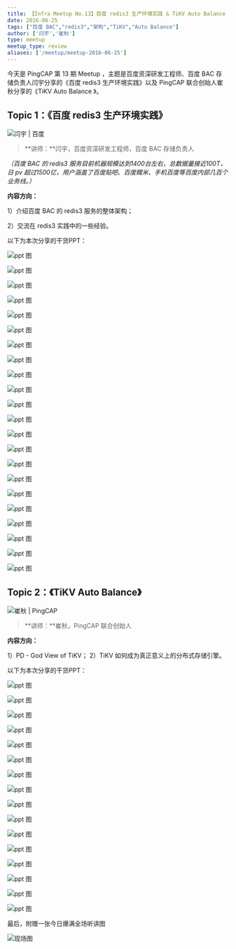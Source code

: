 ```yaml
---
title: 【Infra Meetup No.13】百度 redis3 生产环境实践 & TiKV Auto Balance
date: 2016-06-25
tags: ["百度 BAC","redis3","架构","TiKV","Auto Balance"]
author: ['闫宇','崔秋']
type: meetup
meetup_type: review
aliases: ['/meetup/meetup-2016-06-25']
---
```


今天是 PingCAP 第 13 期 Meetup ，主题是百度资深研发工程师、百度 BAC 存储负责人闫宇分享的《百度 redis3 生产环境实践》以及 PingCAP 联合创始人崔秋分享的《TiKV Auto Balance 》。

## Topic 1：《百度 redis3 生产环境实践》

![闫宇 | 百度](media/meetup-13-20160625/1.jpeg) 

>**讲师：**闫宇，百度资深研发工程师，百度 BAC 存储负责人

*（百度 BAC 的 redis3 服务目前机器规模达到1400台左右，总数据量接近100T，日 pv 超过1500亿，用户涵盖了百度贴吧、百度糯米、手机百度等百度内部几百个业务线。）*

**内容方向：**

1）介绍百度 BAC 的 redis3 服务的整体架构；

2）交流在 redis3 实践中的一些经验。

以下为本次分享的干货PPT：

![ppt 图](media/meetup-13-20160625/2.jpeg) 

![ppt 图](media/meetup-13-20160625/3.jpeg) 

![ppt 图](media/meetup-13-20160625/4.jpeg) 

![ppt 图](media/meetup-13-20160625/5.jpeg) 

![ppt 图](media/meetup-13-20160625/6.jpeg) 

![ppt 图](media/meetup-13-20160625/7.jpeg) 

![ppt 图](media/meetup-13-20160625/8.jpeg) 

![ppt 图](media/meetup-13-20160625/9.jpeg) 

![ppt 图](media/meetup-13-20160625/10.jpeg) 

![ppt 图](media/meetup-13-20160625/11.jpeg) 

![ppt 图](media/meetup-13-20160625/12.jpeg) 

![ppt 图](media/meetup-13-20160625/13.jpeg) 

![ppt 图](media/meetup-13-20160625/14.jpeg) 

![ppt 图](media/meetup-13-20160625/15.jpeg) 

![ppt 图](media/meetup-13-20160625/16.jpeg) 

![ppt 图](media/meetup-13-20160625/17.jpeg) 

![ppt 图](media/meetup-13-20160625/18.jpeg) 

![ppt 图](media/meetup-13-20160625/19.jpeg) 

![ppt 图](media/meetup-13-20160625/20.jpeg) 

![ppt 图](media/meetup-13-20160625/21.jpeg) 

![ppt 图](media/meetup-13-20160625/22.jpeg) 

![ppt 图](media/meetup-13-20160625/23.jpeg) 

## Topic 2：《TiKV Auto Balance》

![崔秋 | PingCAP](media/meetup-13-20160625/24.jpeg) 

>**讲师：**崔秋，PingCAP 联合创始人

**内容方向：**

1）PD - God View of TiKV；
2）TiKV 如何成为真正意义上的分布式存储引擎。

以下为本次分享的干货PPT：

![ppt 图](media/meetup-13-20160625/25.jpeg) 

![ppt 图](media/meetup-13-20160625/26.jpeg) 

![ppt 图](media/meetup-13-20160625/27.jpeg) 

![ppt 图](media/meetup-13-20160625/28.jpeg) 

![ppt 图](media/meetup-13-20160625/29.jpeg) 

![ppt 图](media/meetup-13-20160625/30.jpeg) 

![ppt 图](media/meetup-13-20160625/31.jpeg) 

![ppt 图](media/meetup-13-20160625/32.jpeg) 

![ppt 图](media/meetup-13-20160625/33.jpeg) 

![ppt 图](media/meetup-13-20160625/34.jpeg) 

![ppt 图](media/meetup-13-20160625/35.jpeg) 

![ppt 图](media/meetup-13-20160625/36.jpeg) 

![ppt 图](media/meetup-13-20160625/37.jpeg) 

![ppt 图](media/meetup-13-20160625/38.jpeg) 

![ppt 图](media/meetup-13-20160625/39.jpeg) 

![ppt 图](media/meetup-13-20160625/40.jpeg) 

最后，附赠一张今日爆满全场听讲图

![现场图](media/meetup-13-20160625/41.jpeg) 


